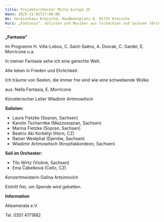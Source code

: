 ```yaml
---
title: Projektorchester Mitte Europa 25
Wann: 2025-11-02T17:00:00
Wo: Vereinshaus Kreischa, Haußmannplatz 8, 01731 Kreischa
Kurz: „Fantasia“. Solisten und Musiker aus Tschechien und Sachsen (Orchester „Akkamerata e.V.“)
---
```


**„Fantasia“**



Im Programm H. Villa-Lobos, C. Saint-Saëns, A. Dvorak, C. Gardel, E. Morricone u.a.
 

In meiner Fantasie sehe ich eine gerechte Welt.

Alle leben in Frieden und Ehrlichkeit.

Ich träume von Seelen, die immer frei sind wie eine schwebende Wolke.

aus: Nella Fantasia, E. Morricone


Künstlerischer Leiter Wladimir Artimowitsch

**Solisten:**

- Laura Fietzke (Sopran, Sachsen)
- Karolin Tscharntke (Mezzosopran, Sachsen)
- Marina Fietzke (Sopran, Sachsen)
- Beatrix Aki Korbélyi (Horn, CZ)
- Rainer Westphal (Djembe, Sachsen)
- Wladimir Artimowitsch (Knopfakkordeon, Sachsen)



**Soli im Orchester:**

- Tilo Wirtz (Violine, Sachsen)
- Ema Čábelková (Cello, CZ)



Konzertmeisterin Galina Artsimovich


Eintritt frei, um Spende wird gebetten.


**Information**


Akkamerata e.V.

Tel. 0351 4171882